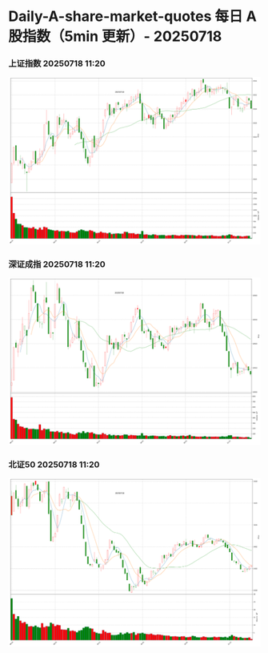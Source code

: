 
# Daily-A-share-market-quotes 每日 A 股指数（5min 更新）- 20250718

### 上证指数 20250718 11:20
![](./fig/2025/7/20250718-sh000001.png)

### 深证成指 20250718 11:20
![](./fig/2025/7/20250718-sz399001.png)

### 北证50 20250718 11:20
![](./fig/2025/7/20250718-bj899050.png)
